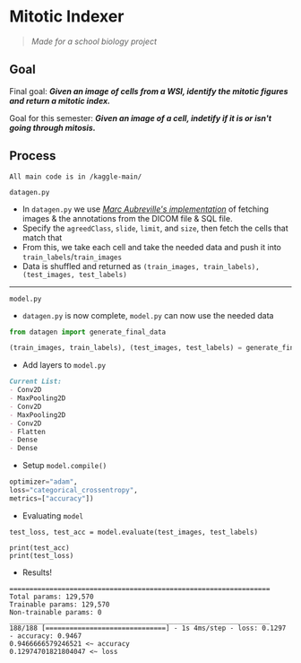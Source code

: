 # Mitotic Indexer
> *Made for a school biology project*

## Goal
Final goal:
***Given an image of cells from a WSI, identify the mitotic figures and return a mitotic index.***


Goal for this semester:
***Given an image of a cell, indetify if it is or isn't going through mitosis.***

## Process

`All main code is in /kaggle-main/`

`datagen.py`
- In `datagen.py` we use [*Marc Aubreville's implementation*](https://www.kaggle.com/code/marcaubreville/first-steps-with-the-mitos-wsi-ccmct-data-set) of fetching images & the annotations from the DICOM file & SQL file.
- Specify the `agreedClass`, `slide`, `limit`, and `size`, then fetch the cells that match that
- From this, we take each cell and take the needed data and push it into `train_labels`/`train_images`
- Data is shuffled and returned as `(train_images, train_labels), (test_images, test_labels)`

---

`model.py`
- `datagen.py` is now complete, `model.py` can now use the needed data

```python
from datagen import generate_final_data

(train_images, train_labels), (test_images, test_labels) = generate_final_data()
```

-  Add layers to `model.py`
```md
Current List:
- Conv2D
- MaxPooling2D
- Conv2D
- MaxPooling2D
- Conv2D
- Flatten
- Dense
- Dense
```
- Setup `model.compile()`

```python
optimizer="adam",
loss="categorical_crossentropy",
metrics=["accuracy"])
```

- Evaluating `model`

```
test_loss, test_acc = model.evaluate(test_images, test_labels)

print(test_acc)
print(test_loss)
```

- Results!

```commandline
=================================================================
Total params: 129,570
Trainable params: 129,570
Non-trainable params: 0
_________________________________________________________________
188/188 [==============================] - 1s 4ms/step - loss: 0.1297 - accuracy: 0.9467
0.9466666579246521 <~ accuracy
0.12974701821804047 <~ loss
```